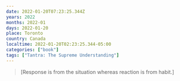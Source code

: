 ```yaml
---
date: 2022-01-20T07:23:25.344Z
years: 2022
months: 2022-01
days: 2022-01-20
place: Toronto
country: Canada
localtime: 2022-01-20T02:23:25.344-05:00
categories: ["book"]
tags: ["Tantra: The Supreme Understanding"]
---
```

> [Response is from the situation whereas reaction is from habit.]
